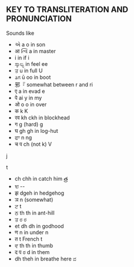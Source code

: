 ## KEY TO TRANSLITERATION AND PRONUNCIATION

Sounds like

- એ a o in son
- आ ત્વિ a in master
- i in if i
- ಸ್ಕಾಲ್ಯ in feel ee
- ਤ u in full U
- ತಿಗ ū oo in boot
- 邪『 somewhat between r and ri
- ए a in evad e
- पे ai y in my
- ओ o o in over
- क k K
- रव kh ckh in blockhead
- ग g (hard) g
- घ gh gh in log-hut
- ਫਾ n ng
- च प ch (not k) V

j

t

- ch chh in catch him త్ర
- ছা --
- झ dgeh in hedgehog
- ञ n (somewhat)
- ਟ t
- ਠ th th in ant-hill
- ਤ ರ ರ
- et dh dh in godhood
- ण n in under n
- त t French t
- ਵ th th in thumb
- द प ರ d in them
- dh theh in breathe here ವ
